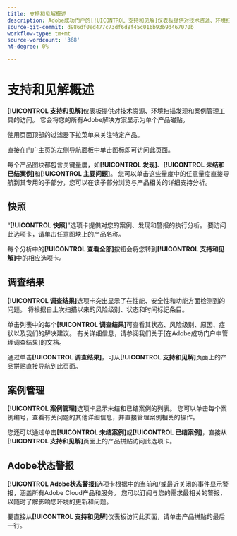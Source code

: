```yaml
---
title: 支持和见解概述
description: Adobe成功门户的[!UICONTROL 支持和见解]仪表板提供对技术资源、环境扫描结果和案例管理工具的访问。
source-git-commit: d986df0ed477c73df6d8f45c016b93b9d467070b
workflow-type: tm+mt
source-wordcount: '368'
ht-degree: 0%

---
```



# 支持和见解概述

**[!UICONTROL 支持和见解]**&#x200B;仪表板提供对技术资源、环境扫描发现和案例管理工具的访问。 它会将您的所有Adobe解决方案显示为单个产品磁贴。

使用页面顶部的过滤器下拉菜单来关注特定产品。

直接在门户主页的左侧导航面板中单击图标即可访问此页面。

每个产品图块都包含关键量度，如&#x200B;**[!UICONTROL 发现]**、**[!UICONTROL 未结和已结案例]**&#x200B;和&#x200B;**[!UICONTROL 主要问题]**。 您可以单击这些量度中的任意量度直接导航到其专用的子部分，您可以在该子部分浏览与产品相关的详细支持分析。

## 快照

“**[!UICONTROL 快照]**”选项卡提供对您的案例、发现和警报的执行分析。 要访问此选项卡，请单击任意图块上的产品名称。

每个分析中的&#x200B;**[!UICONTROL 查看全部]**&#x200B;按钮会将您转到&#x200B;**[!UICONTROL 支持和见解]**&#x200B;中的相应选项卡。

## 调查结果

**[!UICONTROL 调查结果]**&#x200B;选项卡突出显示了在性能、安全性和功能方面检测到的问题。 将根据自上次扫描以来的风险级别、状态和时间标记条目。

单击列表中的每个&#x200B;**[!UICONTROL 调查结果]**&#x200B;可查看其状态、风险级别、原因、症状以及我们的解决建议。 有关详细信息，请参阅我们关于[在Adobe成功门户中管理调查结果]的文档。

通过单击&#x200B;**[!UICONTROL 调查结果]**，可从&#x200B;**[!UICONTROL 支持和见解]**&#x200B;页面上的产品拼贴直接导航到此页面。

## 案例管理

**[!UICONTROL 案例管理]**&#x200B;选项卡显示未结和已结案例的列表。 您可以单击每个案例编号，查看有关问题的其他详细信息，并直接管理案例相关的操作。

您还可以通过单击&#x200B;**[!UICONTROL 未结案例]**&#x200B;或&#x200B;**[!UICONTROL 已结案例]**，直接从&#x200B;**[!UICONTROL 支持和见解]**&#x200B;页面上的产品拼贴访问此选项卡。

## Adobe状态警报

**[!UICONTROL Adobe状态警报]**&#x200B;选项卡根据中的当前和/或最近关闭的事件显示警报，涵盖所有Adobe Cloud产品和服务。 您可以订阅与您的需求最相关的警报，以随时了解影响您环境的更新和问题。

要直接从&#x200B;**[!UICONTROL 支持和见解]**&#x200B;仪表板访问此页面，请单击产品拼贴的最后一行。
